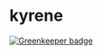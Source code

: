 # kyrene

[![Greenkeeper badge](https://badges.greenkeeper.io/benhalverson/kyrene.svg)](https://greenkeeper.io/)